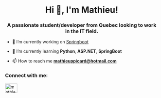 <h1 align="center">Hi 👋, I'm Mathieu!</h1>
<h3 align="center">A passionate student/developer from Quebec looking to work in the IT field.</h3>

- 🔭 I’m currently working on [Springboot](https://github.com/Thevaulthunter0/SpringBootTemplate)

- 🌱 I’m currently learning **Python**, **ASP.NET**, **SpringBoot**

- 📫 How to reach me **mathieuppicard@hotmail.com**

<h3 align="left">Connect with me:</h3>
<p align="left">
<a href="https://linkedin.com/in/mathieu prémont-picard" target="blank"><img align="center" src="https://raw.githubusercontent.com/rahuldkjain/github-profile-readme-generator/master/src/images/icons/Social/linked-in-alt.svg" alt="mathieu prémont-picard" height="30" width="40" /></a>
</p>

